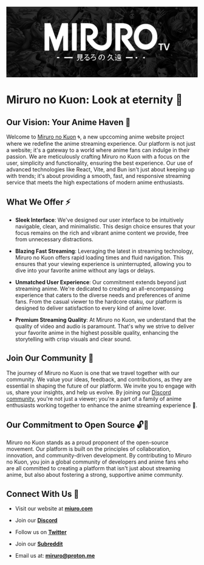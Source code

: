 ![Miruro Logo](/profile/miruro-banner.png)

# Miruro no Kuon: Look at eternity 🌌

## Our Vision: Your Anime Haven 🌠

Welcome to [Miruro no Kuon](https://miruro.com) 🌀, a new upccoming anime website project where we redefine the anime streaming experience. Our platform is not just a website; it's a gateway to a world where anime fans can indulge in their passion. We are meticulously crafting Miruro no Kuon with a focus on the user, simplicity and functionality, ensuring the best experience. Our use of advanced technologies like React, Vite, and Bun isn't just about keeping up with trends; it's about providing a smooth, fast, and responsive streaming service that meets the high expectations of modern anime enthusiasts.

## What We Offer ⚡

- **Sleek Interface**: We've designed our user interface to be intuitively navigable, clean, and minimalistic. This design choice ensures that your focus remains on the rich and vibrant anime content we provide, free from unnecessary distractions.

- **Blazing Fast Streaming**: Leveraging the latest in streaming technology, Miruro no Kuon offers rapid loading times and fluid navigation. This ensures that your viewing experience is uninterrupted, allowing you to dive into your favorite anime without any lags or delays.

- **Unmatched User Experience**: Our commitment extends beyond just streaming anime. We're dedicated to creating an all-encompassing experience that caters to the diverse needs and preferences of anime fans. From the casual viewer to the hardcore otaku, our platform is designed to deliver satisfaction to every kind of anime lover.

- **Premium Streaming Quality**: At Miruro no Kuon, we understand that the quality of video and audio is paramount. That's why we strive to deliver your favorite anime in the highest possible quality, enhancing the storytelling with crisp visuals and clear sound.

## Join Our Community 🤝

The journey of Miruro no Kuon is one that we travel together with our community. We value your ideas, feedback, and contributions, as they are essential in shaping the future of our platform. We invite you to engage with us, share your insights, and help us evolve. By joining our [Discord community](https://discord.gg/4kfypZ96K4), you're not just a viewer; you're a part of a family of anime enthusiasts working together to enhance the anime streaming experience 👾.

## Our Commitment to Open Source 🔓📄

Miruro no Kuon stands as a proud proponent of the open-source movement. Our platform is built on the principles of collaboration, innovation, and community-driven development. By contributing to Miruro no Kuon, you join a global community of developers and anime fans who are all committed to creating a platform that isn't just about streaming anime, but also about fostering a strong, supportive anime community.

## Connect With Us 🔗

- Visit our website at **[miuro.com](https://miruro.com)**
- Join our **[Discord](https://discord.gg/4kfypZ96K4)**

- Follow us on **[Twitter](https://twitter.com/miruro_official)**

- Join our **[Subreddit](https://www.reddit.com/r/miruro)**

- Email us at: **miruro@proton.me**

